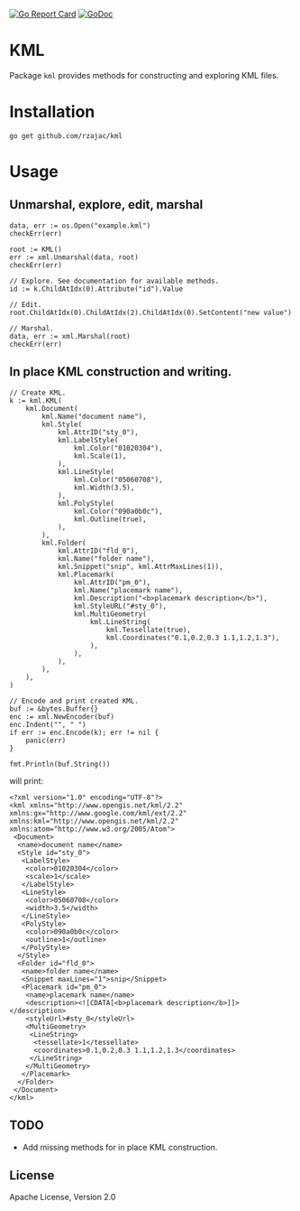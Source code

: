 [![Go Report Card](https://goreportcard.com/badge/github.com/rzajac/kml)](https://goreportcard.com/report/github.com/rzajac/kml)
[![GoDoc](https://img.shields.io/badge/api-Godoc-blue.svg)](https://pkg.go.dev/github.com/rzajac/kml)


# KML

Package `kml` provides methods for constructing and exploring KML files.

# Installation

```
go get github.com/rzajac/kml
```

# Usage

## Unmarshal, explore, edit, marshal

```
data, err := os.Open("example.kml")
checkErr(err)

root := KML()
err := xml.Unmarshal(data, root)
checkErr(err)

// Explore. See documentation for available methods. 
id := k.ChildAtIdx(0).Attribute("id").Value

// Edit.
root.ChildAtIdx(0).ChildAtIdx(2).ChildAtIdx(0).SetContent("new value")

// Marshal.
data, err := xml.Marshal(root)
checkErr(err)
```

## In place KML construction and writing.

```
// Create KML.
k := kml.KML(
    kml.Document(
        kml.Name("document name"),
        kml.Style(
            kml.AttrID("sty_0"),
            kml.LabelStyle(
                kml.Color("01020304"),
                kml.Scale(1),
            ),
            kml.LineStyle(
                kml.Color("05060708"),
                kml.Width(3.5),
            ),
            kml.PolyStyle(
                kml.Color("090a0b0c"),
                kml.Outline(true),
            ),
        ),
        kml.Folder(
            kml.AttrID("fld_0"),
            kml.Name("folder name"),
            kml.Snippet("snip", kml.AttrMaxLines(1)),
            kml.Placemark(
                kml.AttrID("pm_0"),
                kml.Name("placemark name"),
                kml.Description("<b>placemark description</b>"),
                kml.StyleURL("#sty_0"),
                kml.MultiGeometry(
                    kml.LineString(
                        kml.Tessellate(true),
                        kml.Coordinates("0.1,0.2,0.3 1.1,1.2,1.3"),
                    ),
                ),
            ),
        ),
    ),
)

// Encode and print created KML.
buf := &bytes.Buffer{}
enc := xml.NewEncoder(buf)
enc.Indent("", " ")
if err := enc.Encode(k); err != nil {
    panic(err)
}

fmt.Println(buf.String())
```

will print:

```
<?xml version="1.0" encoding="UTF-8"?>
<kml xmlns="http://www.opengis.net/kml/2.2" xmlns:gx="http://www.google.com/kml/ext/2.2" xmlns:kml="http://www.opengis.net/kml/2.2" xmlns:atom="http://www.w3.org/2005/Atom">
 <Document>
  <name>document name</name>
  <Style id="sty_0">
   <LabelStyle>
    <color>01020304</color>
    <scale>1</scale>
   </LabelStyle>
   <LineStyle>
    <color>05060708</color>
    <width>3.5</width>
   </LineStyle>
   <PolyStyle>
    <color>090a0b0c</color>
    <outline>1</outline>
   </PolyStyle>
  </Style>
  <Folder id="fld_0">
   <name>folder name</name>
   <Snippet maxLines="1">snip</Snippet>
   <Placemark id="pm_0">
    <name>placemark name</name>
    <description><![CDATA[<b>placemark description</b>]]></description>
    <styleUrl>#sty_0</styleUrl>
    <MultiGeometry>
     <LineString>
      <tessellate>1</tessellate>
      <coordinates>0.1,0.2,0.3 1.1,1.2,1.3</coordinates>
     </LineString>
    </MultiGeometry>
   </Placemark>
  </Folder>
 </Document>
</kml>
```

## TODO

- Add missing methods for in place KML construction.

## License

Apache License, Version 2.0
